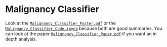 # Malignancy Classifier

Look at the [`Malignancy_Classifier_Poster.pdf`](https://github.com/EliBrignac/Malignancy_Classifier/blob/main/Malignancy_Classifier_Poster.pdf) or the [`Malignancy_Classifier_Code.ipynb`](https://github.com/EliBrignac/Malignancy_Classifier/blob/main/Malignancy_Classifier_Code.ipynb) because both are good summaries. You can look at the paper [`Malignancy_Classifier_Paper.pdf`](https://github.com/EliBrignac/Malignancy_Classifier/blob/main/Malignancy_Classifier_Paper.pdf) if you want an in depth analysis.
